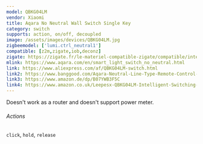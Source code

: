 ```yaml
---
model: QBKG04LM
vendor: Xiaomi
title: Aqara No Neutral Wall Switch Single Key
category: switch
supports: action, on/off, decoupled
image: /assets/images/devices/QBKG04LM.jpg
zigbeemodel: ['lumi.ctrl_neutral1']
compatible: [z2m,zigate,iob,deconz]
zigate: https://zigate.fr/le-materiel-compatible-zigate/compatible/interrupteurmuralsimpledoubletouche
mlink: https://www.aqara.com/en/smart_light_switch_no_neutral.html
link: https://www.aliexpress.com/af/QBKG04LM-switch.html
link2: https://www.banggood.com/Aqara-Neutral-Line-Type-Remote-Control-Switch-Home-Light-Controller-Intelligent-Wall-Switch-From-Xiaomi-Eco-Sy-p-1316484.html
link3: https://www.amazon.de/dp/B07YWB3F5C
link4: https://www.amazon.co.uk/Leepesx-QBKG04LM-Intelligent-Switching-Firewire/dp/B07Y54MJLR
---
```

Doesn't work as a router and doesn't support power meter.
###### Actions
`click`, `hold`, `release`
